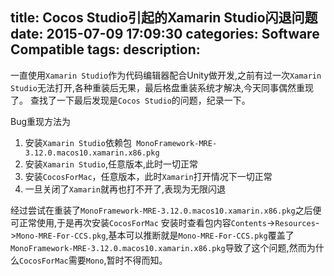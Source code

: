 title: Cocos Studio引起的Xamarin Studio闪退问题
date: 2015-07-09 17:09:30
categories: Software Compatible
tags:
description:
---

一直使用`Xamarin Studio`作为代码编辑器配合Unity做开发,之前有过一次`Xamarin Studio`无法打开,各种重装后无果，最后格盘重装系统才解决,今天同事偶然重现了。
查找了一下最后发现是`Cocos Studio`的问题，纪录一下。

<!--more-->
Bug重现方法为
1. 安装`Xamarin Studio`依赖包`
	MonoFramework-MRE-3.12.0.macos10.xamarin.x86.pkg`
2. 安装`Xamarin Studio`,任意版本,此时一切正常
3. 安装`CocosForMac`，任意版本，此时`Xamarin`打开情况下一切正常
4. 一旦关闭了`Xamarin`就再也打不开了,表现为无限闪退

经过尝试在重装了`MonoFramework-MRE-3.12.0.macos10.xamarin.x86.pkg`之后便可正常使用,于是再次安装`CocosForMac`
安装时查看包内容`Contents`->`Resources`->`Mono-MRE-For-CCS.pkg`,基本可以推断就是`Mono-MRE-For-CCS.pkg`覆盖了`MonoFramework-MRE-3.12.0.macos10.xamarin.x86.pkg`导致了这个问题,然而为什么`CocosForMac`需要`Mono`,暂时不得而知。
